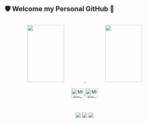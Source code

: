 ## 🛡️ Welcome my Personal GitHub 👋

##
  <div align="center">
    <a href="https://github.com/mikionakamaru">
    <img width="48%" height="180em" src="https://github-readme-stats.vercel.app/api?username=mikionakamaru&show_icons=true&theme=dark&include_all_commits=true&count_private=true"/>
    <img width="48%" height="180em" src="https://github-readme-stats.vercel.app/api/top-langs/?username=mikionakamaru&layout=compact&langs_count=7&theme=dark"/>
  </div>

   <div align="center" style="display: inline_block"><br>
    <img align="center" alt="Mikio-powershell" height="30" width="40" src="https://cdn.jsdelivr.net/gh/devicons/devicon@latest/icons/powershell/powershell-plain.svg">
    <img align="center" alt="Mikio-python" height="30" width="40" src="https://cdn.jsdelivr.net/gh/devicons/devicon@latest/icons/python/python-plain.svg" />
 
##  
<div align="center" style="display: inline_block"><br>
  <a href = "mailto:mikionakamaru@gmail.com"><img src="https://img.shields.io/badge/-Gmail-%23333?style=for-the-badge&logo=gmail&logoColor=white" target="_blank"></a>
  <a href="https://www.linkedin.com/in/mikionakamaru/" target="_blank"><img src="https://img.shields.io/badge/-LinkedIn-%230077B5?style=for-the-badge&logo=linkedin&logoColor=white" target="_blank"></a>
   <a href="https://www.youtube.com/watch?v=vVMFjvZ5u6k&list=PLBoy3I-Cy4FEMTrgOqDwGm4JYUfI1Ds_4" target="_blank"><img src="https://img.shields.io/badge/YouTube-FF0000?style=for-the-badge&logo=youtube&logoColor=white" target="_blank"></a>
  </div>

